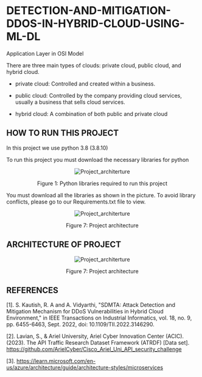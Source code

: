 # DETECTION-AND-MITIGATION-DDOS-IN-HYBRID-CLOUD-USING-ML-DL
Application Layer in OSI Model

There are three main types of clouds: private cloud, public cloud, and hybrid cloud.

+ private cloud: Controlled and created within a business.

+ public cloud: Controlled by the company providing cloud services, usually a business that sells cloud services.

+ hybrid cloud: A combination of both public and private cloud

## HOW TO RUN THIS PROJECT
In this project we use python 3.8 (3.8.10)

To run this project you must download the necessary libraries for python

<p align="center">
  <img alt="Project_architerture" src="https://github.com/Clapboiz/Detection-and-Mitigation-Web-Attack-in-Hybrid-Cloud-using-ML-DL/assets/112185647/3b13e42b-b000-4b52-9e9e-f389241d7a85">
</p>

<p align="center">
  Figure 1: Python libraries required to run this project
</p>

You must download all the libraries as shown in the picture. To avoid library conflicts, please go to our Requirements.txt file to view.

<p align="center">
  <img alt="Project_architerture" src="">
</p>

<p align="center">
  Figure 7: Project architecture
</p>


## ARCHITECTURE OF PROJECT
<p align="center">
  <img alt="Project_architerture" src="https://github.com/Clapboiz/Detection-and-Mitigation-DDoS-in-Hybrid-Cloud-using-ML-DL/assets/112185647/a8959dfc-2cf8-412c-9090-ca914251b64f">
</p>

<p align="center">
  Figure 7: Project architecture
</p>

## REFERENCES

[1]. S. Kautish, R. A and A. Vidyarthi, "SDMTA: Attack Detection and Mitigation Mechanism for DDoS Vulnerabilities in Hybrid Cloud Environment," in IEEE Transactions on Industrial Informatics, vol. 18, no. 9, pp. 6455-6463, Sept. 2022, doi: 10.1109/TII.2022.3146290.

[2]. Lavian, S., & Ariel University, Ariel Cyber Innovation Center (ACIC). (2023). The API Traffic Research Dataset Framework (ATRDF) [Data set]. https://github.com/ArielCyber/Cisco_Ariel_Uni_API_security_challenge

[3]. https://learn.microsoft.com/en-us/azure/architecture/guide/architecture-styles/microservices
